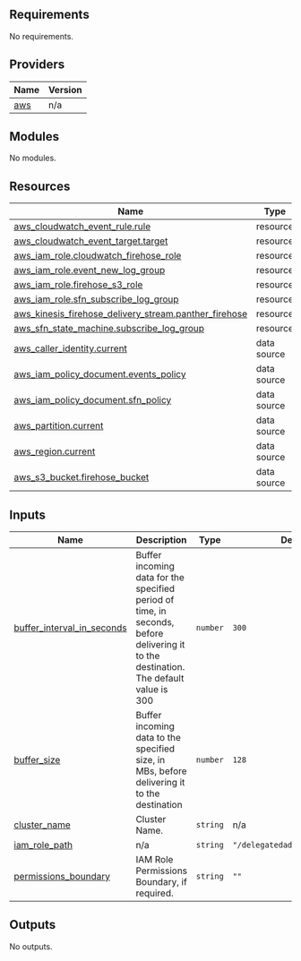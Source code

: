 ## Requirements

No requirements.

## Providers

| Name | Version |
|------|---------|
| <a name="provider_aws"></a> [aws](#provider\_aws) | n/a |

## Modules

No modules.

## Resources

| Name | Type |
|------|------|
| [aws_cloudwatch_event_rule.rule](https://registry.terraform.io/providers/hashicorp/aws/latest/docs/resources/cloudwatch_event_rule) | resource |
| [aws_cloudwatch_event_target.target](https://registry.terraform.io/providers/hashicorp/aws/latest/docs/resources/cloudwatch_event_target) | resource |
| [aws_iam_role.cloudwatch_firehose_role](https://registry.terraform.io/providers/hashicorp/aws/latest/docs/resources/iam_role) | resource |
| [aws_iam_role.event_new_log_group](https://registry.terraform.io/providers/hashicorp/aws/latest/docs/resources/iam_role) | resource |
| [aws_iam_role.firehose_s3_role](https://registry.terraform.io/providers/hashicorp/aws/latest/docs/resources/iam_role) | resource |
| [aws_iam_role.sfn_subscribe_log_group](https://registry.terraform.io/providers/hashicorp/aws/latest/docs/resources/iam_role) | resource |
| [aws_kinesis_firehose_delivery_stream.panther_firehose](https://registry.terraform.io/providers/hashicorp/aws/latest/docs/resources/kinesis_firehose_delivery_stream) | resource |
| [aws_sfn_state_machine.subscribe_log_group](https://registry.terraform.io/providers/hashicorp/aws/latest/docs/resources/sfn_state_machine) | resource |
| [aws_caller_identity.current](https://registry.terraform.io/providers/hashicorp/aws/latest/docs/data-sources/caller_identity) | data source |
| [aws_iam_policy_document.events_policy](https://registry.terraform.io/providers/hashicorp/aws/latest/docs/data-sources/iam_policy_document) | data source |
| [aws_iam_policy_document.sfn_policy](https://registry.terraform.io/providers/hashicorp/aws/latest/docs/data-sources/iam_policy_document) | data source |
| [aws_partition.current](https://registry.terraform.io/providers/hashicorp/aws/latest/docs/data-sources/partition) | data source |
| [aws_region.current](https://registry.terraform.io/providers/hashicorp/aws/latest/docs/data-sources/region) | data source |
| [aws_s3_bucket.firehose_bucket](https://registry.terraform.io/providers/hashicorp/aws/latest/docs/data-sources/s3_bucket) | data source |

## Inputs

| Name | Description | Type | Default | Required |
|------|-------------|------|---------|:--------:|
| <a name="input_buffer_interval_in_seconds"></a> [buffer\_interval\_in\_seconds](#input\_buffer\_interval\_in\_seconds) | Buffer incoming data for the specified period of time, in seconds, before delivering it to the destination. The default value is 300 | `number` | `300` | no |
| <a name="input_buffer_size"></a> [buffer\_size](#input\_buffer\_size) | Buffer incoming data to the specified size, in MBs, before delivering it to the destination | `number` | `128` | no |
| <a name="input_cluster_name"></a> [cluster\_name](#input\_cluster\_name) | Cluster Name. | `string` | n/a | yes |
| <a name="input_iam_role_path"></a> [iam\_role\_path](#input\_iam\_role\_path) | n/a | `string` | `"/delegatedadmin/developer/"` | no |
| <a name="input_permissions_boundary"></a> [permissions\_boundary](#input\_permissions\_boundary) | IAM Role Permissions Boundary, if required. | `string` | `""` | no |

## Outputs

No outputs.
